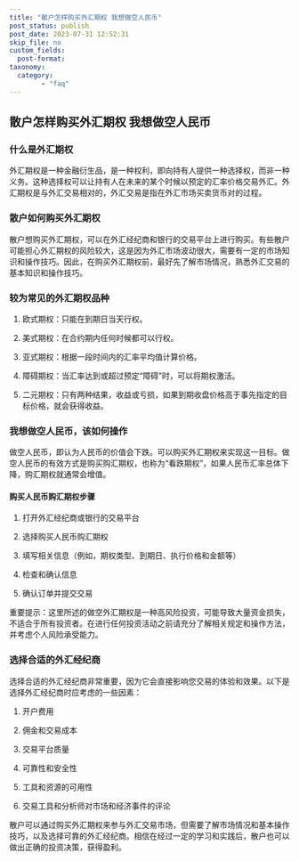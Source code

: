 ```yaml
---
title: "散户怎样购买外汇期权 我想做空人民币"
post_status: publish
post_date: 2023-07-31 12:52:31
skip_file: no
custom_fields: 
  post-format: 
taxonomy:
  category:
        - "faq"
---
```


## 散户怎样购买外汇期权 我想做空人民币

### 什么是外汇期权

外汇期权是一种金融衍生品，是一种权利，即向持有人提供一种选择权，而非一种义务。这种选择权可以让持有人在未来的某个时候以预定的汇率价格交易外汇。外汇期权是与外汇交易相对的，外汇交易是指在外汇市场买卖货币对的过程。

### 散户如何购买外汇期权

散户想购买外汇期权，可以在外汇经纪商和银行的交易平台上进行购买。有些散户可能担心外汇期权的风险较大，这是因为外汇市场波动很大，需要有一定的市场知识和操作技巧。因此，在购买外汇期权前，最好先了解市场情况，熟悉外汇交易的基本知识和操作技巧。

### 较为常见的外汇期权品种

1. 欧式期权：只能在到期日当天行权。

2. 美式期权：在合约期内任何时候都可以行权。

3. 亚式期权：根据一段时间内的汇率平均值计算价格。

4. 障碍期权：当汇率达到或超过预定“障碍”时，可以将期权激活。

5. 二元期权：只有两种结果，收益或亏损，如果到期收盘价格高于事先指定的目标价格，就会获得收益。

### 我想做空人民币，该如何操作

做空人民币，即认为人民币的价值会下跌。可以购买外汇期权来实现这一目标。做空人民币的有效方式是购买购汇期权，也称为“看跌期权”，如果人民币汇率总体下降，购汇期权就通常会增值。

#### 购买人民币购汇期权步骤

1. 打开外汇经纪商或银行的交易平台

2. 选择购买人民币购汇期权

3. 填写相关信息（例如，期权类型、到期日、执行价格和金额等）

4. 检查和确认信息

5. 确认订单并提交交易

重要提示：这里所述的做空外汇期权是一种高风险投资，可能导致大量资金损失，不适合于所有投资者。在进行任何投资活动之前请充分了解相关规定和操作方法，并考虑个人风险承受能力。

### 选择合适的外汇经纪商

选择合适的外汇经纪商非常重要，因为它会直接影响您交易的体验和效果。以下是选择外汇经纪商时应考虑的一些因素：

1. 开户费用

2. 佣金和交易成本

3. 交易平台质量

4. 可靠性和安全性

5. 工具和资源的可用性

6. 交易工具和分析师对市场和经济事件的评论

散户可以通过购买外汇期权来参与外汇交易市场，但需要了解市场情况和基本操作技巧，以及选择可靠的外汇经纪商。相信在经过一定的学习和实践后，散户也可以做出正确的投资决策，获得盈利。
